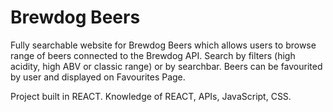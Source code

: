 # Brewdog Beers

Fully searchable website for Brewdog Beers which allows users to browse range of beers connected to the Brewdog API. Search by filters (high acidity, high ABV or classic range) or by searchbar. Beers can be favourited by user and displayed on Favourites Page.

Project built in REACT. Knowledge of REACT, APIs, JavaScript, CSS.
